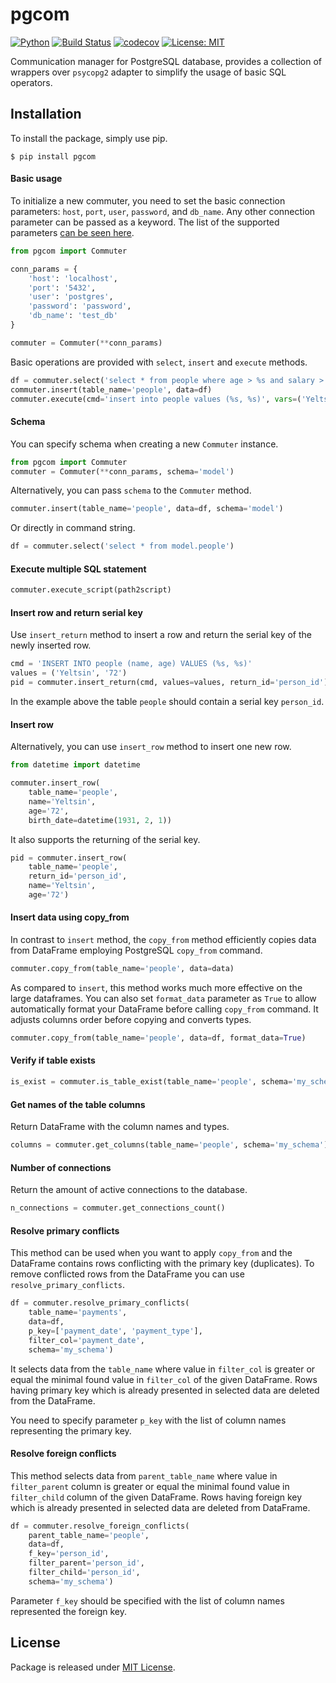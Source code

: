# pgcom

[![Python](https://img.shields.io/badge/python-3.7-blue)](https://www.python.org)
[![Build Status](https://travis-ci.org/viktorsapozhok/pgcom.svg?branch=master)](https://travis-ci.org/viktorsapozhok/pgcom)
[![codecov](https://codecov.io/gh/viktorsapozhok/pgcom/branch/master/graph/badge.svg)](https://codecov.io/gh/viktorsapozhok/pgcom)
[![License: MIT](https://img.shields.io/badge/License-MIT-blue.svg)](https://opensource.org/licenses/MIT)

Communication manager for PostgreSQL database, provides a collection of wrappers over
`psycopg2` adapter to simplify the usage of basic SQL operators. 

## Installation

To install the package, simply use pip.

```
$ pip install pgcom
```

#### Basic usage

To initialize a new commuter, you need to set the basic connection parameters: 
`host`, `port`, `user`, `password`, and `db_name`. 
Any other connection parameter can be passed as a keyword. 
The list of the supported parameters [can be seen here](https://www.postgresql.org/docs/current/libpq-connect.html#LIBPQ-PARAMKEYWORDS).

```python
from pgcom import Commuter

conn_params = {
    'host': 'localhost',
    'port': '5432',
    'user': 'postgres',
    'password': 'password',
    'db_name': 'test_db'
}

commuter = Commuter(**conn_params)
```

Basic operations are provided with `select`, `insert` and `execute` methods.

```python
df = commuter.select('select * from people where age > %s and salary > %s' % (55, 1000))
commuter.insert(table_name='people', data=df)
commuter.execute(cmd='insert into people values (%s, %s)', vars=('Yeltsin', 72)) 
```   

#### Schema 

You can specify schema when creating a new `Commuter` instance.
 
```python
from pgcom import Commuter
commuter = Commuter(**conn_params, schema='model')
```

Alternatively, you can pass `schema` to the `Commuter` method.

```python
commuter.insert(table_name='people', data=df, schema='model')
```

Or directly in command string.

```python
df = commuter.select('select * from model.people')
```

#### Execute multiple SQL statement

```python
commuter.execute_script(path2script)
```

#### Insert row and return serial key 

Use `insert_return` method to insert a row and return the serial key of the newly inserted row.

```python
cmd = 'INSERT INTO people (name, age) VALUES (%s, %s)'
values = ('Yeltsin', '72')
pid = commuter.insert_return(cmd, values=values, return_id='person_id')
```

In the example above the table `people` should contain a serial key `person_id`. 

#### Insert row

Alternatively, you can use `insert_row` method to insert one new row.

```python
from datetime import datetime

commuter.insert_row(
    table_name='people', 
    name='Yeltsin', 
    age='72',
    birth_date=datetime(1931, 2, 1))
```

It also supports the returning of the serial key. 

```python
pid = commuter.insert_row(
    table_name='people', 
    return_id='person_id', 
    name='Yeltsin', 
    age='72')
```

#### Insert data using copy_from

In contrast to `insert` method, the `copy_from` method efficiently copies data 
from DataFrame employing PostgreSQL `copy_from` command. 

```python
commuter.copy_from(table_name='people', data=data)
```

As compared to `insert`, this method works much more effective on the large dataframes.
You can also set `format_data` parameter as `True` to allow automatically format your 
DataFrame before calling `copy_from` command. It adjusts columns order before copying
and converts types.

```python
commuter.copy_from(table_name='people', data=df, format_data=True)
```

#### Verify if table exists

```python
is_exist = commuter.is_table_exist(table_name='people', schema='my_schema')
```

#### Get names of the table columns

Return DataFrame with the column names and types.

```python
columns = commuter.get_columns(table_name='people', schema='my_schema')
```

#### Number of connections

Return the amount of active connections to the database.

```python
n_connections = commuter.get_connections_count()
```

#### Resolve primary conflicts

This method can be used when you want to apply `copy_from` and the DataFrame contains 
rows conflicting with the primary key (duplicates). To remove conflicted rows 
from the DataFrame you can use `resolve_primary_conflicts`.

```python
df = commuter.resolve_primary_conflicts(
    table_name='payments',
    data=df,
    p_key=['payment_date', 'payment_type'],
    filter_col='payment_date',
    schema='my_schema')
```

It selects data from the `table_name` where value in `filter_col` is greater or equal 
the minimal found value in `filter_col` of the given DataFrame. Rows having primary 
key which is already presented in selected data are deleted from the DataFrame.

You need to specify parameter `p_key` with the list of column names representing the primary key.

#### Resolve foreign conflicts

This method selects data from `parent_table_name` where value in `filter_parent` column
is greater or equal the minimal found value in `filter_child` column of the given DataFrame.
Rows having foreign key which is already presented in selected data are deleted from DataFrame.

```python
df = commuter.resolve_foreign_conflicts(
    parent_table_name='people',
    data=df,
    f_key='person_id',
    filter_parent='person_id',
    filter_child='person_id',
    schema='my_schema')
```

Parameter `f_key` should be specified with the list of column names represented the foreign key. 

## License

Package is released under [MIT License](https://github.com/viktorsapozhok/db-commuter/blob/master/LICENSE).
